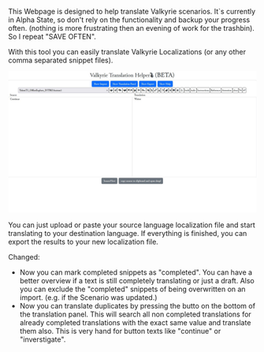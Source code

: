 This Webpage is designed to help translate Valkyrie scenarios.
It`s currently in Alpha State, so don't rely on the functionality and backup your progress often. (nothing is more frustrating then an evening of work for the trashbin). So I repeat "SAVE OFTEN".

With this tool you can easily translate Valkyrie Localizations (or any other comma separated snippet files).

![Translation Screen](./snorra_screen.jpg)

You can just upload or paste your source language localization file and start translating to your destination language.
If everything is finished, you can export the results to your new localization file.


Changed:
* Now you can mark completed snippets as "completed". You can have a better overview if a text is still completely translating or just a draft. Also you can exclude the "completed" snippets of being overwritten on an import. (e.g. if the Scenario was updated.)
* Now you can translate duplicates by pressing the butto on the bottom of the translation panel. This will search all non completed translations for already completed translations with the exact same value and translate them also. This is very hand for button texts like "continue" or "inverstigate".